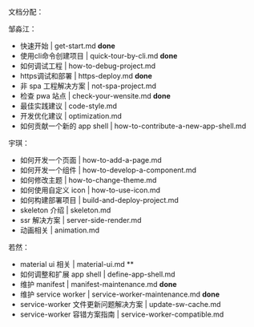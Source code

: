 文档分配：

邹淼江：

- 快速开始 | get-start.md **done**
- 使用cli命令创建项目 | quick-tour-by-cli.md **done**
- 如何调试工程 | how-to-debug-project.md
- https调试和部署 | https-deploy.md **done**
- 非 spa 工程解决方案 | not-spa-project.md
- 检查 pwa 站点 | check-your-wensite.md **done**
- 最佳实践建议 | code-style.md
- 开发优化建议 | optimization.md
- 如何贡献一个新的 app shell | how-to-contribute-a-new-app-shell.md



宇琪：

- 如何开发一个页面 | how-to-add-a-page.md
- 如何开发一个组件 | how-to-develop-a-component.md
- 如何修改主题 | how-to-change-theme.md
- 如何使用自定义 icon | how-to-use-icon.md
- 如何构建部署项目 | build-and-deploy-project.md
- skeleton 介绍 | skeleton.md
- ssr 解决方案 | server-side-render.md
- 动画相关 | animation.md


若然：

- material ui 相关 | material-ui.md **
- 如何调整和扩展 app shell | define-app-shell.md
- 维护 manifest | manifest-maintenance.md     **done**
- 维护 service worker | service-worker-maintenance.md   **done**
- service-worker 文件更新问题解决方案 | update-sw-cache.md
- service-worker 容错方案指南 | service-worker-compatible.md
